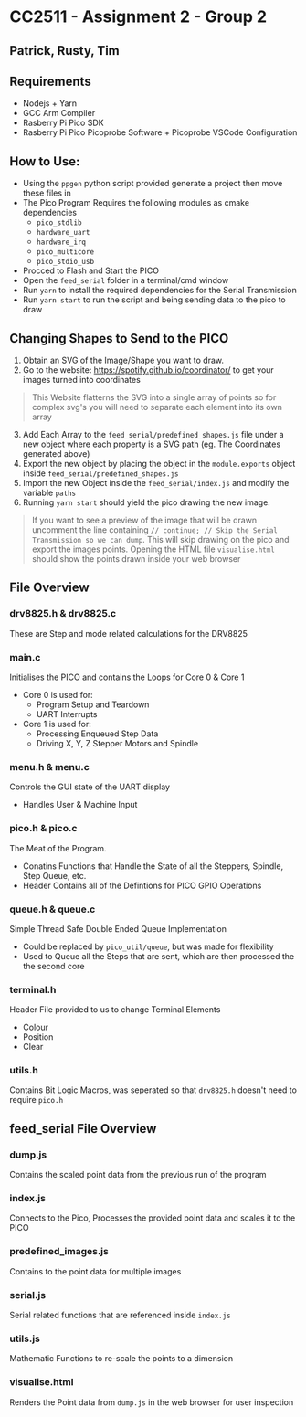 # CC2511 - Assignment 2 - Group 2
## Patrick, Rusty, Tim

## Requirements
- Nodejs + Yarn
- GCC Arm Compiler
- Rasberry Pi Pico SDK
- Rasberry Pi Pico Picoprobe Software + Picoprobe VSCode Configuration

## How to Use:
- Using the `ppgen` python script provided generate a project then move these files in
- The Pico Program Requires the following modules as cmake dependencies
    - `pico_stdlib`
    - `hardware_uart`
    - `hardware_irq`
    - `pico_multicore` 
    - `pico_stdio_usb`
- Procced to Flash and Start the PICO
- Open the `feed_serial` folder in a terminal/cmd window
- Run `yarn` to install the required dependencies for the Serial Transmission
- Run `yarn start` to run the script and being sending data to the pico to draw

## Changing Shapes to Send to the PICO
1. Obtain an SVG of the Image/Shape you want to draw.
2. Go to the website: https://spotify.github.io/coordinator/ to get your images turned into coordinates
> This Website flatterns the SVG into a single array of points so for complex svg's you will need to separate each element into its own array
3. Add Each Array to the `feed_serial/predefined_shapes.js` file under a new object where each property is a SVG path (eg. The Coordinates generated above)
4. Export the new object by placing the object in the `module.exports` object inside `feed_serial/predefined_shapes.js`
5. Import the new Object inside the `feed_serial/index.js` and modify the variable `paths`
6. Running `yarn start` should yield the pico drawing the new image.
> If you want to see a preview of the image that will be drawn uncomment the line containing `// continue; // Skip the Serial Transmission so we can dump`. This will skip drawing on the pico and export the images points. Opening the HTML file `visualise.html` should show the points drawn inside your web browser


## File Overview
### drv8825.h & drv8825.c
These are Step and mode related calculations for the DRV8825

### main.c
Initialises the PICO and contains the Loops for Core 0 & Core 1
- Core 0 is used for:
    - Program Setup and Teardown
    - UART Interrupts
- Core 1 is used for:
    - Processing Enqueued Step Data
    - Driving X, Y, Z Stepper Motors and Spindle

### menu.h & menu.c
Controls the GUI state of the UART display
- Handles User & Machine Input

### pico.h & pico.c
The Meat of the Program.
- Conatins Functions that Handle the State of all the Steppers, Spindle, Step Queue, etc.
- Header Contains all of the Defintions for PICO GPIO Operations

### queue.h & queue.c
Simple Thread Safe Double Ended Queue Implementation
- Could be replaced by `pico_util/queue`, but was made for flexibility
- Used to Queue all the Steps that are sent, which are then processed the the second core

### terminal.h
Header File provided to us to change Terminal Elements
- Colour
- Position
- Clear

### utils.h
Contains Bit Logic Macros, was seperated so that `drv8825.h` doesn't need to require `pico.h`


## feed_serial File Overview

### dump.js
Contains the scaled point data from the previous run of the program

### index.js
Connects to the Pico, Processes the provided point data and scales it to the PICO

### predefined_images.js
Contains to the point data for multiple images

### serial.js
Serial related functions that are referenced inside `index.js`

### utils.js
Mathematic Functions to re-scale the points to a dimension

### visualise.html
Renders the Point data from `dump.js` in the web browser for user inspection